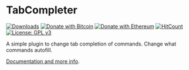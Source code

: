 # TabCompleter
[![Downloads](https://img.shields.io/github/downloads/hyperdefined/TabCompleter/total?logo=github)](https://github.com/hyperdefined/TabCompleter/releases) [![Donate with Bitcoin](https://en.cryptobadges.io/badge/micro/1F29aNKQzci3ga5LDcHHawYzFPXvELTFoL)](https://en.cryptobadges.io/donate/1F29aNKQzci3ga5LDcHHawYzFPXvELTFoL) [![Donate with Ethereum](https://en.cryptobadges.io/badge/micro/0x0f58B66993a315dbCc102b4276298B5Ff8895F41)](https://en.cryptobadges.io/donate/0x0f58B66993a315dbCc102b4276298B5Ff8895F41) [![HitCount](http://hits.dwyl.com/hyperdefined/TabCompleter.svg)](http://hits.dwyl.com/hyperdefined/TabCompleter) [![License: GPL v3](https://img.shields.io/badge/License-GPLv3-blue.svg)](https://www.gnu.org/licenses/gpl-3.0)

A simple plugin to change tab completion of commands. Change what commands autofill.

[Documentation and more info](https://hyper.lol/minecraft-plugins/tabcompleter/).